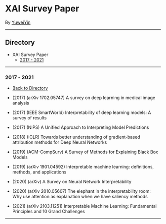 # XAI Survey Paper

By [YuweiYin](https://github.com/YuweiYin)

---

<h2 id="yyw-directory">Directory</h2>

- XAI Survey Paper
  - <a href="#yyw-chapter-xai-survey-paper-2017-2021">2017 - 2021</a>

---

<h3 id="yyw-chapter-scene-xai-survey-2017-2021">2017 - 2021</h3>

- <a href="#yyw-directory">Back to Directory</a>

- (2017) (arXiv 1702.05747) A survey on deep learning in medical image analysis
- (2017) (IEEE SmartWorld) Interpretability of deep learning models: A survey of results
- (2017) (NIPS) A Unified Approach to Interpreting Model Predictions
- (2018) (ICLR) Towards better understanding of gradient-based attribution methods for Deep Neural Networks
- (2019) (ACM-CompSurv) A Survey of Methods for Explaining Black Box Models
- (2019) (arXiv 1901.04592) Interpretable machine learning: definitions, methods, and applications
- (2020) (arXiv) A Survey on Neural Network Interpretability
- (2020) (arXiv 2010.05607) The elephant in the interpretability room: Why use attention as explanation when we have saliency methods
- (2021) (arXiv 2103.11251) Interpretable Machine Learning: Fundamental Principles and 10 Grand Challenges

---
